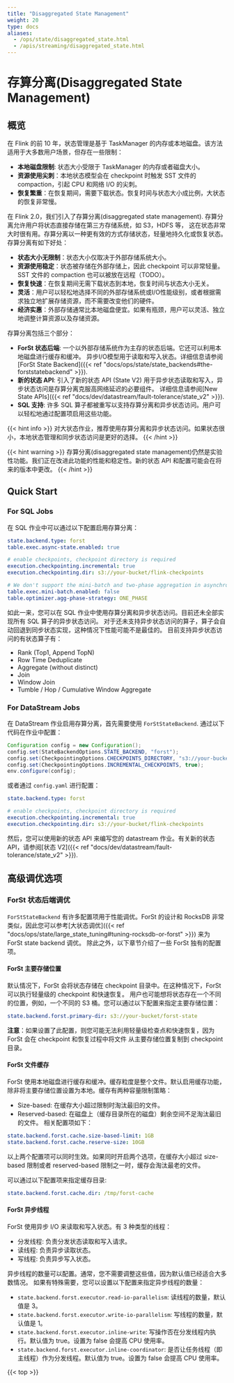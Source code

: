 ```yaml
---
title: "Disaggregated State Management"
weight: 20
type: docs
aliases:
  - /ops/state/disaggregated_state.html
  - /apis/streaming/disaggregated_state.html
---
```

<!--
Licensed to the Apache Software Foundation (ASF) under one
or more contributor license agreements.  See the NOTICE file
distributed with this work for additional information
regarding copyright ownership.  The ASF licenses this file
to you under the Apache License, Version 2.0 (the
"License"); you may not use this file except in compliance
with the License.  You may obtain a copy of the License at

  http://www.apache.org/licenses/LICENSE-2.0

Unless required by applicable law or agreed to in writing,
software distributed under the License is distributed on an
"AS IS" BASIS, WITHOUT WARRANTIES OR CONDITIONS OF ANY
KIND, either express or implied.  See the License for the
specific language governing permissions and limitations
under the License.
-->

# 存算分离(Disaggregated State Management)

## 概览

在 Flink 的前 10 年，状态管理是基于 TaskManager 的内存或本地磁盘。该方法适用于大多数用户场景，但存在一些限制：
* **本地磁盘限制**: 状态大小受限于 TaskManager 的内存或者磁盘大小。
* **资源使用尖刺**：本地状态模型会在 checkpoint 时触发 SST 文件的 compaction，引起 CPU 和网络 I/O 的尖刺。
* **恢复繁重**：在恢复期间，需要下载状态。恢复时间与状态大小成比例，大状态的恢复非常慢。

在 Flink 2.0，我们引入了存算分离(disaggregated state management). 存算分离允许用户将状态直接存储在第三方存储系统，如 S3，HDFS 等，
这在状态非常大时很有用。存算分离以一种更有效的方式存储状态，轻量地持久化或恢复状态。存算分离有如下好处：
* **状态大小无限制**：状态大小仅取决于外部存储系统大小。 
* **资源使用稳定**：状态被存储在外部存储上，因此 checkpoint 可以非常轻量。SST 文件的 compaction 也可以被放在远程（TODO）。
* **恢复快速**：在恢复期间无需下载状态到本地，恢复时间与状态大小无关。
* **灵活**：用户可以轻松地选择不同的外部存储系统或I/O性能级别，或者根据需求独立地扩展存储资源，而不需要改变他们的硬件。
* **经济实惠**：外部存储通常比本地磁盘便宜。如果有瓶颈，用户可以灵活、独立地调整计算资源以及存储资源。

存算分离包括三个部分：
* **ForSt 状态后端**: 一个以外部存储系统作为主存的状态后端。它还可以利用本地磁盘进行缓存和缓冲。
异步I/O模型用于读取和写入状态。详细信息请参阅[ForSt State Backend]({{< ref "docs/ops/state/state_backends#the-forststatebackend" >}}).
* **新的状态 API**: 引入了新的状态 API (State V2) 用于异步状态读取和写入，异步状态访问是存算分离克服高网络延迟的必要组件。
详细信息请参阅[New State APIs]({{< ref "docs/dev/datastream/fault-tolerance/state_v2" >}}).
* **SQL 支持**: 许多 SQL 算子都被重写以支持存算分离和异步状态访问。用户可以轻松地通过配置项启用这些功能。

{{< hint info >}}
对大状态作业，推荐使用存算分离和异步状态访问。如果状态很小，本地状态管理和同步状态访问是更好的选择。
{{< /hint >}}

{{< hint warning >}}
存算分离(disaggregated state management)仍然是实验性功能。我们正在改进此功能的性能和稳定性。新的状态 API 和配置可能会在将来的版本中更改。
{{< /hint >}}

## Quick Start

### For SQL Jobs

在 SQL 作业中可以通过以下配置启用存算分离：
```yaml
state.backend.type: forst
table.exec.async-state.enabled: true

# enable checkpoints, checkpoint directory is required
execution.checkpointing.incremental: true
execution.checkpointing.dir: s3://your-bucket/flink-checkpoints

# We don't support the mini-batch and two-phase aggregation in asynchronous state access yet.
table.exec.mini-batch.enabled: false
table.optimizer.agg-phase-strategy: ONE_PHASE
```
如此一来，您可以在 SQL 作业中使用存算分离和异步状态访问。目前还未全部实现所有 SQL 算子的异步状态访问。
对于还未支持异步状态访问的算子，算子会自动回退到同步状态实现，这种情况下性能可能不是最佳的。
目前支持异步状态访问的有状态算子有：
- Rank (Top1, Append TopN)
- Row Time Deduplicate
- Aggregate (without distinct)
- Join
- Window Join
- Tumble / Hop / Cumulative Window Aggregate

### For DataStream Jobs
在 DataStream 作业启用存算分离，首先需要使用 `ForStStateBackend`. 通过以下代码在作业中配置：
```java
Configuration config = new Configuration();
config.set(StateBackendOptions.STATE_BACKEND, "forst");
config.set(CheckpointingOptions.CHECKPOINTS_DIRECTORY, "s3://your-bucket/flink-checkpoints");
config.set(CheckpointingOptions.INCREMENTAL_CHECKPOINTS, true);
env.configure(config);
```
或者通过 `config.yaml` 进行配置：
```yaml
state.backend.type: forst

# enable checkpoints, checkpoint directory is required
execution.checkpointing.incremental: true
execution.checkpointing.dir: s3://your-bucket/flink-checkpoints
```
然后，您可以使用新的状态 API 来编写您的 datastream 作业。有关新的状态 API，请参阅[状态 V2]({{< ref "docs/dev/datastream/fault-tolerance/state_v2" >}}).

## 高级调优选项

### ForSt 状态后端调优

`ForStStateBackend` 有许多配置项用于性能调优。ForSt 的设计和 RocksDB 非常类似，因此您可以参考[大状态调优]({{< ref "docs/ops/state/large_state_tuning#tuning-rocksdb-or-forst" >}})
来为 ForSt state backend 调优。
除此之外，以下章节介绍了一些 ForSt 独有的配置项。

#### ForSt 主要存储位置

默认情况下，ForSt 会将状态存储在 checkpoint 目录中。在这种情况下，ForSt 可以执行轻量级的 checkpoint 和快速恢复。
用户也可能想将状态存在一个不同的位置，例如，一个不同的 S3 桶。您可以通过以下配置来指定主要存储位置：
```yaml
state.backend.forst.primary-dir: s3://your-bucket/forst-state
```
**注意**：如果设置了此配置，则您可能无法利用轻量级检查点和快速恢复，因为 ForSt 会在 checkpoint 和恢复过程中将文件
从主要存储位置复制到 checkpoint 目录。

#### ForSt 文件缓存

ForSt 使用本地磁盘进行缓存和缓冲。缓存粒度是整个文件。默认启用缓存功能，除非将主要存储位置设置为本地。缓存有两种容量限制策略：
- Size-based: 在缓存大小超过限制时淘汰最旧的文件。
- Reserved-based: 在磁盘上（缓存目录所在的磁盘）剩余空间不足淘汰最旧的文件。
相关配置项如下：
```yaml
state.backend.forst.cache.size-based-limit: 1GB
state.backend.forst.cache.reserve-size: 10GB
```
以上两个配置项可以同时生效。如果同时开启两个选项，在缓存大小超过 size-based 限制或者 reserved-based 限制之一时，缓存会淘汰最老的文件。

可以通过以下配置项来指定缓存目录:
```yaml
state.backend.forst.cache.dir: /tmp/forst-cache
```

#### ForSt 异步线程

ForSt 使用异步 I/O 来读取和写入状态。有 3 种类型的线程：
- 分发线程: 负责分发状态读取和写入请求。
- 读线程: 负责异步读取状态。
- 写线程: 负责异步写入状态。

异步线程的数量可以配置。通常，您不需要调整这些值，因为默认值已经适合大多数情况。
如果有特殊需要，您可以设置以下配置来指定异步线程的数量：
 - `state.backend.forst.executor.read-io-parallelism`: 读线程的数量，默认值是 3。
 - `state.backend.forst.executor.write-io-parallelism`: 写线程的数量，默认值是 1。
 - `state.backend.forst.executor.inline-write`: 写操作否在分发线程内执行。默认值为 true。设置为 false 会提高 CPU 使用率。
 - `state.backend.forst.executor.inline-coordinator`: 是否让任务线程（即主线程）作为分发线程。默认值为 true。设置为 false 会提高 CPU 使用率。

{{< top >}}

